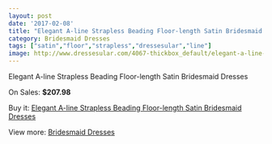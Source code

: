 ```yaml
---
layout: post
date: '2017-02-08'
title: "Elegant A-line Strapless Beading Floor-length Satin Bridesmaid Dresses"
category: Bridesmaid Dresses
tags: ["satin","floor","strapless","dressesular","line"]
image: http://www.dressesular.com/4067-thickbox_default/elegant-a-line-strapless-beading-floor-length-satin-bridesmaid-dresses.jpg
---
```

Elegant A-line Strapless Beading Floor-length Satin Bridesmaid Dresses

On Sales: **$207.98**
<a href="https://www.dressesular.com/bridesmaid-dresses/1770-elegant-a-line-strapless-beading-floor-length-satin-bridesmaid-dresses.html"><amp-img layout="responsive" width="600" height="600" src="//www.dressesular.com/4067-thickbox_default/elegant-a-line-strapless-beading-floor-length-satin-bridesmaid-dresses.jpg" alt="Elegant A-line Strapless Beading Floor-length Satin Bridesmaid Dresses 0" /></a>

Buy it: [Elegant A-line Strapless Beading Floor-length Satin Bridesmaid Dresses](https://www.dressesular.com/bridesmaid-dresses/1770-elegant-a-line-strapless-beading-floor-length-satin-bridesmaid-dresses.html "Elegant A-line Strapless Beading Floor-length Satin Bridesmaid Dresses")

View more: [Bridesmaid Dresses](https://www.dressesular.com/4-bridesmaid-dresses "Bridesmaid Dresses")